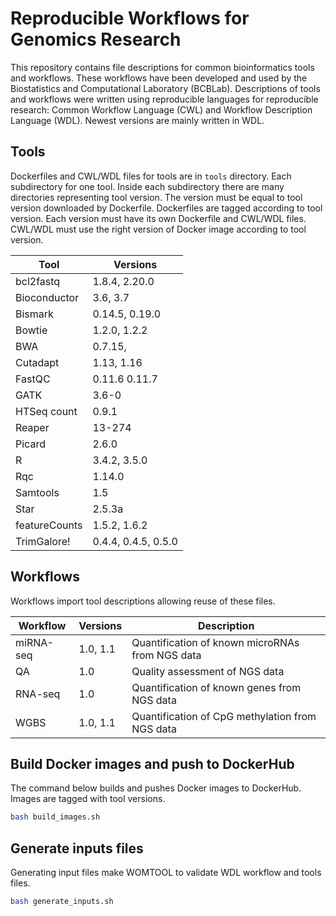 # Reproducible Workflows for Genomics Research

This repository contains file descriptions for common bioinformatics tools and workflows.
These workflows have been developed and used by the Biostatistics and Computational Laboratory (BCBLab).
Descriptions of tools and workflows were written using reproducible languages for reproducible research:
Common Workflow Language (CWL) and Workflow Description Language (WDL).
Newest versions are mainly written in WDL.

## Tools

Dockerfiles and CWL/WDL files for tools are in `tools` directory.
Each subdirectory for one tool.
Inside each subdirectory there are many directories representing tool version.
The version must be equal to tool version downloaded by Dockerfile.
Dockerfiles are tagged according to tool version.
Each version must have its own Dockerfile and CWL/WDL files.
CWL/WDL must use the right version of Docker image according to tool version.

| Tool          | Versions |
| ------------- | -------- |
| bcl2fastq     | 1.8.4, 2.20.0 |
| Bioconductor  | 3.6, 3.7 |
| Bismark       | 0.14.5, 0.19.0 |
| Bowtie        | 1.2.0, 1.2.2 | 
| BWA           | 0.7.15, |
| Cutadapt      | 1.13, 1.16 |
| FastQC        | 0.11.6 0.11.7 |
| GATK          | 3.6-0 |
| HTSeq count   | 0.9.1 |
| Reaper        | 13-274 |
| Picard        | 2.6.0 |
| R             | 3.4.2, 3.5.0 |
| Rqc           | 1.14.0 |
| Samtools      | 1.5 |
| Star          | 2.5.3a |
| featureCounts | 1.5.2, 1.6.2 |
| TrimGalore!   | 0.4.4, 0.4.5, 0.5.0 |


## Workflows

Workflows import tool descriptions allowing reuse of these files.

| Workflow  | Versions | Description |
| --------- | -------- | ------------|
| miRNA-seq | 1.0, 1.1 | Quantification of known microRNAs from NGS data |
| QA        | 1.0      | Quality assessment of NGS data |
| RNA-seq   | 1.0      | Quantification of known genes from NGS data |
| WGBS      | 1.0, 1.1 | Quantification of CpG methylation from NGS data |

## Build  Docker images and push to DockerHub

The command below builds and pushes Docker images to DockerHub.
Images are tagged with tool versions.

```bash
bash build_images.sh
```

## Generate inputs files

Generating input files make WOMTOOL to validate WDL workflow and tools files.

```bash
bash generate_inputs.sh
```